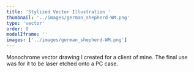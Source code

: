 ```yaml
---
title: 'Stylized Vector Illustration '
thumbnail: '../images/german_shepherd-WM.png'
type: 'vector'
order: 0
modelIframe: ''
images: ['../images/german_shepherd-WM.png']
---
```


Monochrome vector drawing I created for a client of mine.
The final use was for it to be laser etched onto a PC case.
